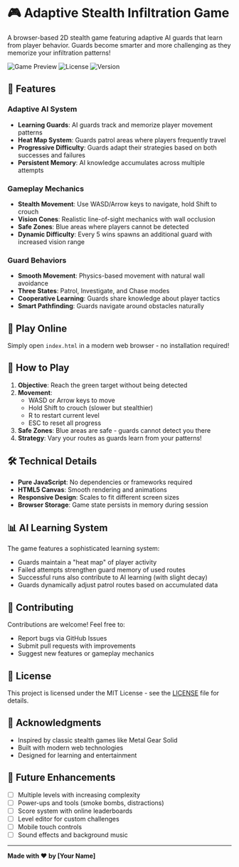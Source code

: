 # 🎮 Adaptive Stealth Infiltration Game

A browser-based 2D stealth game featuring adaptive AI guards that learn from player behavior. Guards become smarter and more challenging as they memorize your infiltration patterns!

![Game Preview](https://img.shields.io/badge/Status-Active-success)
![License](https://img.shields.io/badge/License-MIT-blue)
![Version](https://img.shields.io/badge/Version-1.0.0-orange)

## 🌟 Features

### Adaptive AI System
- **Learning Guards**: AI guards track and memorize player movement patterns
- **Heat Map System**: Guards patrol areas where players frequently travel
- **Progressive Difficulty**: Guards adapt their strategies based on both successes and failures
- **Persistent Memory**: AI knowledge accumulates across multiple attempts

### Gameplay Mechanics
- **Stealth Movement**: Use WASD/Arrow keys to navigate, hold Shift to crouch
- **Vision Cones**: Realistic line-of-sight mechanics with wall occlusion
- **Safe Zones**: Blue areas where players cannot be detected
- **Dynamic Difficulty**: Every 5 wins spawns an additional guard with increased vision range

### Guard Behaviors
- **Smooth Movement**: Physics-based movement with natural wall avoidance
- **Three States**: Patrol, Investigate, and Chase modes
- **Cooperative Learning**: Guards share knowledge about player tactics
- **Smart Pathfinding**: Guards navigate around obstacles naturally

## 🚀 Play Online

Simply open `index.html` in a modern web browser - no installation required!

## 🎯 How to Play

1. **Objective**: Reach the green target without being detected
2. **Movement**: 
   - WASD or Arrow keys to move
   - Hold Shift to crouch (slower but stealthier)
   - R to restart current level
   - ESC to reset all progress
3. **Safe Zones**: Blue areas are safe - guards cannot detect you there
4. **Strategy**: Vary your routes as guards learn from your patterns!

## 🛠️ Technical Details

- **Pure JavaScript**: No dependencies or frameworks required
- **HTML5 Canvas**: Smooth rendering and animations
- **Responsive Design**: Scales to fit different screen sizes
- **Browser Storage**: Game state persists in memory during session

## 📊 AI Learning System

The game features a sophisticated learning system:
- Guards maintain a "heat map" of player activity
- Failed attempts strengthen guard memory of used routes
- Successful runs also contribute to AI learning (with slight decay)
- Guards dynamically adjust patrol routes based on accumulated data

## 🤝 Contributing

Contributions are welcome! Feel free to:
- Report bugs via GitHub Issues
- Submit pull requests with improvements
- Suggest new features or gameplay mechanics

## 📝 License

This project is licensed under the MIT License - see the [LICENSE](LICENSE) file for details.

## 🙏 Acknowledgments

- Inspired by classic stealth games like Metal Gear Solid
- Built with modern web technologies
- Designed for learning and entertainment

## 🔮 Future Enhancements

- [ ] Multiple levels with increasing complexity
- [ ] Power-ups and tools (smoke bombs, distractions)
- [ ] Score system with online leaderboards
- [ ] Level editor for custom challenges
- [ ] Mobile touch controls
- [ ] Sound effects and background music

---

**Made with ❤️ by [Your Name]**
